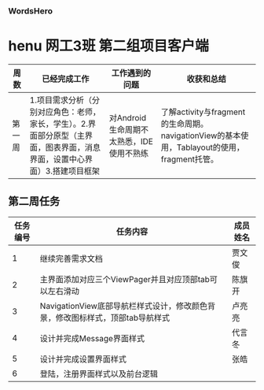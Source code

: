 ### WordsHero
# henu 网工3班 第二组项目客户端

|周数|已经完成工作|工作遇到的问题|收获和总结|
|-----|-----|-----|-----|
|第一周|1.项目需求分析（分别对应角色：老师，家长，学生）。2.界面部分原型（主界面，图表界面，消息界面，设置中心界面）3.搭建项目框架|对Android生命周期不太熟悉，IDE使用不熟练|了解activity与fragment的生命周期。navigationView的基本使用，Tablayout的使用，fragment托管。|

## 第二周任务
|任务编号|任务内容|成员姓名|
|-----|-----|-----|
|1| 继续完善需求文档|贾文俊|
|2|主界面添加对应三个ViewPager并且对应顶部tab可以左右滑动|陈旗开|
|3|NavigationView底部导航栏样式设计，修改颜色背景，修改图标样式，顶部tab导航样式|卢亮亮|
|4| 设计并完成Message界面样式|代言冬|
|5| 设计并完成设置界面样式|张皓|
|6| 登陆，注册界面样式以及前台逻辑||